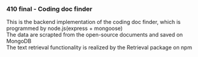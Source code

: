 ### 410 final - Coding doc finder

This is the backend implementation of the coding doc finder, which is programmed by node.js(express + mongoose)   
The data are scrapted from the open-source documents and saved on MongoDB  
The text retrieval functionality is realized by the Retrieval package on npm